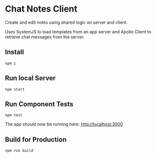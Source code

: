 # Chat Notes Client

Create and edit notes using shared logic on server and client.

Uses SystemJS to load templates from an app server and Apollo Client to retrieve chat messages from the server.

## Install

    npm i

## Run local Server

    npm start
    
## Run Component Tests

    npm test

The app should now be running here: [http://localhost:3000](http://localhost:3000)

## Build for Production

    npm run build
